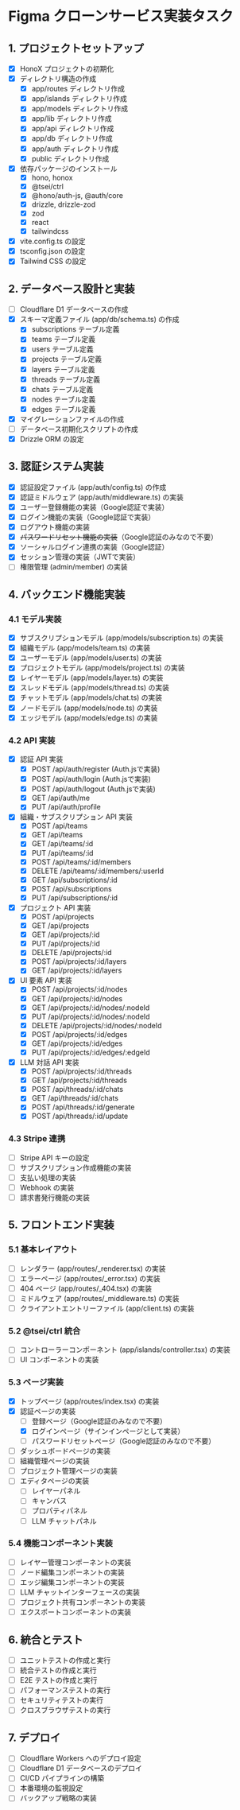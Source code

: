 # Figma クローンサービス実装タスク

## 1. プロジェクトセットアップ

- [x] HonoX プロジェクトの初期化
- [x] ディレクトリ構造の作成
     - [x] app/routes ディレクトリ作成
     - [x] app/islands ディレクトリ作成
     - [x] app/models ディレクトリ作成
     - [x] app/lib ディレクトリ作成
     - [x] app/api ディレクトリ作成
     - [x] app/db ディレクトリ作成
     - [x] app/auth ディレクトリ作成
     - [x] public ディレクトリ作成
- [x] 依存パッケージのインストール
     - [x] hono, honox
     - [x] @tsei/ctrl
     - [x] @hono/auth-js, @auth/core
     - [x] drizzle, drizzle-zod
     - [x] zod
     - [x] react
     - [x] tailwindcss
- [x] vite.config.ts の設定
- [x] tsconfig.json の設定
- [x] Tailwind CSS の設定

## 2. データベース設計と実装

- [ ] Cloudflare D1 データベースの作成
- [x] スキーマ定義ファイル (app/db/schema.ts) の作成
     - [x] subscriptions テーブル定義
     - [x] teams テーブル定義
     - [x] users テーブル定義
     - [x] projects テーブル定義
     - [x] layers テーブル定義
     - [x] threads テーブル定義
     - [x] chats テーブル定義
     - [x] nodes テーブル定義
     - [x] edges テーブル定義
- [x] マイグレーションファイルの作成
- [ ] データベース初期化スクリプトの作成
- [x] Drizzle ORM の設定

## 3. 認証システム実装

- [x] 認証設定ファイル (app/auth/config.ts) の作成
- [x] 認証ミドルウェア (app/auth/middleware.ts) の実装
- [x] ユーザー登録機能の実装（Google認証で実装）
- [x] ログイン機能の実装（Google認証で実装）
- [x] ログアウト機能の実装
- [x] ~~パスワードリセット機能の実装~~（Google認証のみなので不要）
- [x] ソーシャルログイン連携の実装（Google認証）
- [x] セッション管理の実装（JWTで実装）
- [ ] 権限管理 (admin/member) の実装

## 4. バックエンド機能実装

### 4.1 モデル実装

- [x] サブスクリプションモデル (app/models/subscription.ts) の実装
- [x] 組織モデル (app/models/team.ts) の実装
- [x] ユーザーモデル (app/models/user.ts) の実装
- [x] プロジェクトモデル (app/models/project.ts) の実装
- [x] レイヤーモデル (app/models/layer.ts) の実装
- [x] スレッドモデル (app/models/thread.ts) の実装
- [x] チャットモデル (app/models/chat.ts) の実装
- [x] ノードモデル (app/models/node.ts) の実装
- [x] エッジモデル (app/models/edge.ts) の実装

### 4.2 API 実装

- [x] 認証 API 実装
     - [x] POST /api/auth/register (Auth.jsで実装)
     - [x] POST /api/auth/login (Auth.jsで実装)
     - [x] POST /api/auth/logout (Auth.jsで実装)
     - [x] GET /api/auth/me
     - [x] PUT /api/auth/profile
- [x] 組織・サブスクリプション API 実装
     - [x] POST /api/teams
     - [x] GET /api/teams
     - [x] GET /api/teams/:id
     - [x] PUT /api/teams/:id
     - [x] POST /api/teams/:id/members
     - [x] DELETE /api/teams/:id/members/:userId
     - [x] GET /api/subscriptions/:id
     - [x] POST /api/subscriptions
     - [x] PUT /api/subscriptions/:id
- [x] プロジェクト API 実装
     - [x] POST /api/projects
     - [x] GET /api/projects
     - [x] GET /api/projects/:id
     - [x] PUT /api/projects/:id
     - [x] DELETE /api/projects/:id
     - [x] POST /api/projects/:id/layers
     - [x] GET /api/projects/:id/layers
- [x] UI 要素 API 実装
     - [x] POST /api/projects/:id/nodes
     - [x] GET /api/projects/:id/nodes
     - [x] GET /api/projects/:id/nodes/:nodeId
     - [x] PUT /api/projects/:id/nodes/:nodeId
     - [x] DELETE /api/projects/:id/nodes/:nodeId
     - [x] POST /api/projects/:id/edges
     - [x] GET /api/projects/:id/edges
     - [x] PUT /api/projects/:id/edges/:edgeId
- [x] LLM 対話 API 実装
     - [x] POST /api/projects/:id/threads
     - [x] GET /api/projects/:id/threads
     - [x] POST /api/threads/:id/chats
     - [x] GET /api/threads/:id/chats
     - [x] POST /api/threads/:id/generate
     - [x] POST /api/threads/:id/update

### 4.3 Stripe 連携

- [ ] Stripe API キーの設定
- [ ] サブスクリプション作成機能の実装
- [ ] 支払い処理の実装
- [ ] Webhook の実装
- [ ] 請求書発行機能の実装

## 5. フロントエンド実装

### 5.1 基本レイアウト

- [ ] レンダラー (app/routes/\_renderer.tsx) の実装
- [ ] エラーページ (app/routes/\_error.tsx) の実装
- [ ] 404 ページ (app/routes/\_404.tsx) の実装
- [ ] ミドルウェア (app/routes/\_middleware.ts) の実装
- [ ] クライアントエントリーファイル (app/client.ts) の実装

### 5.2 @tsei/ctrl 統合

- [ ] コントローラーコンポーネント (app/islands/controller.tsx) の実装
- [ ] UI コンポーネントの実装

### 5.3 ページ実装

- [x] トップページ (app/routes/index.tsx) の実装
- [x] 認証ページの実装
     - [ ] 登録ページ（Google認証のみなので不要）
     - [x] ログインページ（サインインページとして実装）
     - [ ] パスワードリセットページ（Google認証のみなので不要）
- [ ] ダッシュボードページの実装
- [ ] 組織管理ページの実装
- [ ] プロジェクト管理ページの実装
- [ ] エディタページの実装
     - [ ] レイヤーパネル
     - [ ] キャンバス
     - [ ] プロパティパネル
     - [ ] LLM チャットパネル

### 5.4 機能コンポーネント実装

- [ ] レイヤー管理コンポーネントの実装
- [ ] ノード編集コンポーネントの実装
- [ ] エッジ編集コンポーネントの実装
- [ ] LLM チャットインターフェースの実装
- [ ] プロジェクト共有コンポーネントの実装
- [ ] エクスポートコンポーネントの実装

## 6. 統合とテスト

- [ ] ユニットテストの作成と実行
- [ ] 統合テストの作成と実行
- [ ] E2E テストの作成と実行
- [ ] パフォーマンステストの実行
- [ ] セキュリティテストの実行
- [ ] クロスブラウザテストの実行

## 7. デプロイ

- [ ] Cloudflare Workers へのデプロイ設定
- [ ] Cloudflare D1 データベースのデプロイ
- [ ] CI/CD パイプラインの構築
- [ ] 本番環境の監視設定
- [ ] バックアップ戦略の実装
